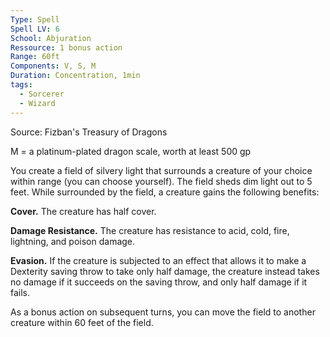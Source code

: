 ```yaml
---
Type: Spell
Spell LV: 6
School: Abjuration
Ressource: 1 bonus action
Range: 60ft
Components: V, S, M
Duration: Concentration, 1min
tags:
  - Sorcerer
  - Wizard
---
```

Source: Fizban's Treasury of Dragons

M = a platinum-plated dragon scale, worth at least 500 gp

You create a field of silvery light that surrounds a creature of your choice within range (you can choose yourself). The field sheds dim light out to 5 feet. While surrounded by the field, a creature gains the following benefits:

**Cover.** The creature has half cover.

**Damage Resistance.** The creature has resistance to acid, cold, fire, lightning, and poison damage.

**Evasion.** If the creature is subjected to an effect that allows it to make a Dexterity saving throw to take only half damage, the creature instead takes no damage if it succeeds on the saving throw, and only half damage if it fails.

As a bonus action on subsequent turns, you can move the field to another creature within 60 feet of the field.